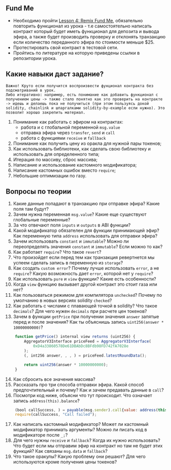 ## Fund Me

- Необходимо пройти [Lesson 4: Remix Fund Me](https://github.com/smartcontractkit/full-blockchain-solidity-course-js#lesson-4-remix-fund-me), обязательно повторить функционал из урока - т.е самостоятельно написать контракт который будет иметь функционал для депозита и вывода эфира, а также будет производить проверку и отклонять транзакцию если количество переданного эфира по стоимости меньше $25.
- Протестировать свой контракт в тестовой сети.
- Пройтись по литературе на которую приведены ссылки в репозитории урока.

## Какие навыки даст задание?

	Важно! Круто если получится воспроизвести фунционал контракта без подсматриваний в урок. 
	Либо итеративно: например, есть понимание как добавить функционал с получением цены -> также стало понятно как это проверить на контракте -> идешь и делаешь пока не получиться (при этом пользуясь докой solidity, chainlink и шпаргалками solidity-by-example если нужно). Это позволит хорошо закрепить материал.

1. Понимание как работать с эфиром на контрактах:
	 - работа и с глобальной переменной `msg.value` 
	 - отправка эфира через `transfer`, `send` и `call`
	 - работа с функциями `receive` и `fallback`
2. Понимание как получить цену из оракла для нужной пары токенов;
3. Как использовать библиотеки, как сделать свою библиотеку и использовать для определенного типа;
4. Итерация по массиву, сброс массива;
5. Написание и использование кастомного модификатора;
6. Написание кастомных ошибок вместо `require`;
7. Небольшие оптимизации по газу.

## Вопросы по теории

1. Какие данные попадают в транзакцию при отправке эфира? Какие поля там будут?
2. Зачем нужна переменная `msg.value`? Какие еще существуют глобальные переменные?
3. За что отвечают поля `inputs` и `outputs` в ABI функции?
4. Какой модификатор обязателен для функции принимающей эфир? Как переменную типа `address` использовать для отправки эфира?
5. Зачем использовать `constant` и `immutable`? Можно ли переопределять значения `constant` и `immutable`? Если можно то как?
6. Как работает `require`? Что такое `revert`?
7. Что произойдет если перед тем как транзакция ревертнется мы успеем сделать запись в переменную из `storage`?
8. Как создать `custom error`? Почему лучше использовать `error`, а не `require`? Какую  возможность дает `error`, которой нет у `require`?
9. Как использовать `pure` и `view` функции? Какие есть особенности?
10. Когда `view` функцию вызывает другой контракт это стоит газа или нет?
11. Как пользоваться режимом для компилятора `unchecked`? Почему по умолчанию в новых версиях solidity `checked`?
12. Как работать с числами с плавающей точкой в solidity? Что такое `decimals`? Для чего нужен `decimals` при расчете цен токенов?
13. Зачем в функции `getPrice`  при получении значения `answer` запятые перед и после значения? Как ты объяснишь запись `uint256(answer * 10000000000)`?
```js
	function getPrice() internal view returns (uint256) {
		AggregatorV3Interface priceFeed = AggregatorV3Interface(
			0xD4a33860578De61DBAbDc8BFdb98FD742fA7028e
		);
		(, int256 answer, , , ) = priceFeed.latestRoundData();

		return uint256(answer * 10000000000);
	}
```
14. Как сбросить все значения массива?
15. Рассказать про три способа отправки эфира. Какой способ предпочтительный и почему? Как и зачем предавать данные в `call`? 
16. Посмотри код ниже, объясни что тут происходит. Что означает запись `address(this).balance`?
```js
	(bool callSuccess, ) = payable(msg.sender).call{value: address(this).balance}("");
	require(callSuccess, "Call failed");
```
17. Как написать кастомный модификатор? Может ли кастомный модификатор принимать аргументы? Можно ли писать код в модификаторе после `_;`?
18. Для чего нужны `receive` и `fallback`? Когда их нужно использовать? Что будет если мы отправим эфир на контракт но там не будет этих функций? Как связаны `msg.data` и `fallback`?
19. Что такое оракулы? Какую проблему они решают? Для чего используются кроме получения цены токенов?